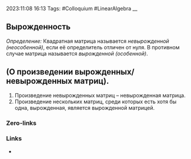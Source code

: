2023:11:08 16:13
Tags: #Colloquium #LinearAlgebra 
__
## Вырожденность
*Определение:* Квадратная матрица называется *невырожденной* *(неособенной)*, если её определитель отличен от нуля. В противном случае матрица называется *вырожденной* *(особенной)*.
## (О произведении вырожденных/невырожденных матриц).
1) Произведение невырожденных матриц – невырожденная матрица.
2) Произведение нескольких матриц, среди которых есть хотя бы одна, вырожденная, является вырожденной матрицей.

### Zero-links

### Links
-